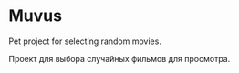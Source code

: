 # Muvus

Pet project for selecting random movies.

Проект для выбора случайных фильмов для просмотра.